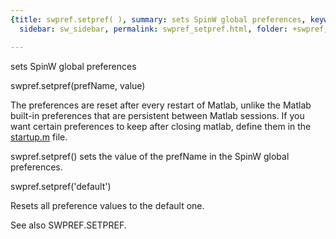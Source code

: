 ```yaml
---
{title: swpref.setpref( ), summary: sets SpinW global preferences, keywords: sample,
  sidebar: sw_sidebar, permalink: swpref_setpref.html, folder: +swpref, mathjax: 'true'}

---
```

sets SpinW global preferences
 
swpref.setpref(prefName, value)
 
The preferences are reset after every restart of Matlab, unlike the
Matlab built-in preferences that are persistent between Matlab sessions.
If you want certain preferences to keep after closing matlab, define them
in the <a href="matlab:edit('startup.m')">startup.m</a> file.
 
swpref.setpref() sets the value of the prefName in the SpinW global
preferences.
 
swpref.setpref('default')
 
Resets all preference values to the default one.
 
See also SWPREF.SETPREF.
 
